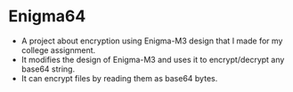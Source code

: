 # Enigma64
* A project about encryption using Enigma-M3 design that I made for my college assignment.
* It modifies the design of Enigma-M3 and uses it to encrypt/decrypt any base64 string.
* It can encrypt files by reading them as base64 bytes.
